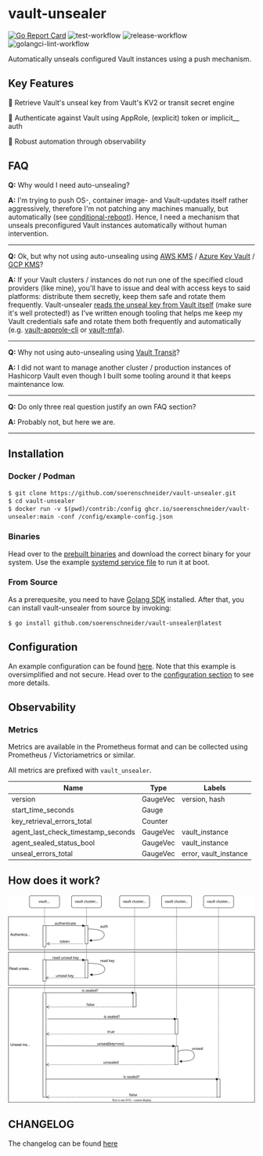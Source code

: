 # vault-unsealer
[![Go Report Card](https://goreportcard.com/badge/github.com/soerenschneider/vault-unsealer)](https://goreportcard.com/report/github.com/soerenschneider/vault-unsealer)
![test-workflow](https://github.com/soerenschneider/vault-unsealer/actions/workflows/test.yaml/badge.svg)
![release-workflow](https://github.com/soerenschneider/vault-unsealer/actions/workflows/release.yaml/badge.svg)
![golangci-lint-workflow](https://github.com/soerenschneider/vault-unsealer/actions/workflows/golangci-lint.yaml/badge.svg)

Automatically unseals configured Vault instances using a push mechanism.

## Key Features

🔐 Retrieve Vault's unseal key from Vault's KV2 or transit secret engine

🛂 Authenticate against Vault using AppRole, (explicit) token or implicit__ auth

🔭 Robust automation through observability

## FAQ

**Q:** Why would I need auto-unsealing?

**A:** I'm trying to push OS-, container image- and Vault-updates itself rather aggressively, therefore I'm not patching any machines manually, but automatically (see [conditional-reboot](https://github.com/soerenschneider/conditional-reboot)). Hence, I need a mechanism that unseals preconfigured Vault instances automatically without human intervention.
<hr/>

**Q:** Ok, but why not using auto-unsealing using [AWS KMS](https://developer.hashicorp.com/vault/tutorials/auto-unseal/autounseal-aws-kms) / [Azure Key Vault](https://developer.hashicorp.com/vault/tutorials/auto-unseal/autounseal-azure-keyvault) / [GCP KMS](https://developer.hashicorp.com/vault/tutorials/auto-unseal/autounseal-gcp-kms)?

**A:** If your Vault clusters / instances do not run one of the specified cloud providers (like mine), you'll have to issue and deal with access keys to said platforms: distribute them secretly, keep them safe and rotate them frequently. Vault-unsealer [reads the unseal key from Vault itself](#how-does-it-work) (make sure it's well protected!) as I've written enough tooling that helps me keep my Vault credentials safe and rotate them both frequently and automatically (e.g. [vault-approle-cli](https://github.com/soerenschneider/scripts/blob/main/vault/vault-approle-cli.py) or [vault-mfa](https://github.com/soerenschneider/scripts/blob/main/vault/vault_mfa.py)).
<hr/>

**Q:** Why not using auto-unsealing using [Vault Transit](https://developer.hashicorp.com/vault/tutorials/auto-unseal/autounseal-transit)?

**A:** I did not want to manage another cluster / production instances of Hashicorp Vault even though I built some tooling around it that keeps maintenance low.
<hr/>

**Q:** Do only three real question justify an own FAQ section?

**A:** Probably not, but here we are.
<hr/>

## Installation

### Docker / Podman
````shell
$ git clone https://github.com/soerenschneider/vault-unsealer.git
$ cd vault-unsealer
$ docker run -v $(pwd)/contrib:/config ghcr.io/soerenschneider/vault-unsealer:main -conf /config/example-config.json
````

### Binaries
Head over to the [prebuilt binaries](https://github.com/soerenschneider/vault-unsealer/releases) and download the correct binary for your system.
Use the example [systemd service file](contrib/vault-unsealer.service) to run it at boot.

### From Source
As a prerequesite, you need to have [Golang SDK](https://go.dev/dl/) installed. After that, you can install vault-unsealer from source by invoking:
```text
$ go install github.com/soerenschneider/vault-unsealer@latest
```

## Configuration

An example configuration can be found [here](contrib/example-config-static.json). Note that this example is oversimplified and not secure.
Head over to the [configuration section](docs/configuration.md) to see more details.


## Observability

### Metrics

Metrics are available in the Prometheus format and can be collected using Prometheus / Victoriametrics or similar.


All metrics are prefixed with `vault_unsealer`. 

| Name                               | Type      | Labels                |
|------------------------------------|-----------|-----------------------|
| version                            | GaugeVec  | version, hash         |
| start_time_seconds                 | Gauge     |                       |
| key_retrieval_errors_total         | Counter   |                       |
| agent_last_check_timestamp_seconds | GaugeVec  | vault_instance        |
| agent_sealed_status_bool           | GaugeVec  | vault_instance        |
| unseal_errors_total                | GaugeVec  | error, vault_instance |

## How does it work?
![unsealer](docs/vault-unsealer.svg)

## CHANGELOG
The changelog can be found [here](CHANGELOG.md)